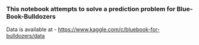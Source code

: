 ### This notebook attempts to solve a prediction problem for Blue-Book-Bulldozers

Data is available at - https://www.kaggle.com/c/bluebook-for-bulldozers/data
